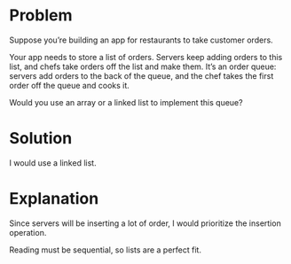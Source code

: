 # Problem

Suppose you’re building an app for restaurants to take customer orders.

Your app needs to store a list of orders. Servers keep adding orders to this list, and chefs take orders off the list and make them.
It’s an order queue: servers add orders to the back of the queue, and the chef takes the first order off the queue and cooks it.

Would you use an array or a linked list to implement this queue?

# Solution

I would use a linked list.

# Explanation

Since servers will be inserting a lot of order, I would prioritize the insertion operation.

Reading must be sequential, so lists are a perfect fit.
